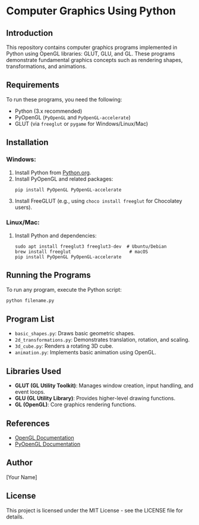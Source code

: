 # Computer Graphics Using Python

## Introduction

This repository contains computer graphics programs implemented in Python using OpenGL libraries: GLUT, GLU, and GL. These programs demonstrate fundamental graphics concepts such as rendering shapes, transformations, and animations.

## Requirements

To run these programs, you need the following:

- Python (3.x recommended)
- PyOpenGL (`PyOpenGL` and `PyOpenGL-accelerate`)
- GLUT (via `freeglut` or `pygame` for Windows/Linux/Mac)

## Installation

### Windows:

1. Install Python from [Python.org](https://www.python.org/downloads/).
2. Install PyOpenGL and related packages:
   ```
   pip install PyOpenGL PyOpenGL-accelerate
   ```
3. Install FreeGLUT (e.g., using `choco install freeglut` for Chocolatey users).

### Linux/Mac:

1. Install Python and dependencies:
   ```
   sudo apt install freeglut3 freeglut3-dev  # Ubuntu/Debian
   brew install freeglut                      # macOS
   pip install PyOpenGL PyOpenGL-accelerate
   ```

## Running the Programs

To run any program, execute the Python script:

```sh
python filename.py
```

## Program List

- `basic_shapes.py`: Draws basic geometric shapes.
- `2d_transformations.py`: Demonstrates translation, rotation, and scaling.
- `3d_cube.py`: Renders a rotating 3D cube.
- `animation.py`: Implements basic animation using OpenGL.

## Libraries Used

- **GLUT (GL Utility Toolkit)**: Manages window creation, input handling, and event loops.
- **GLU (GL Utility Library)**: Provides higher-level drawing functions.
- **GL (OpenGL)**: Core graphics rendering functions.

## References

- [OpenGL Documentation](https://www.opengl.org/documentation/)
- [PyOpenGL Documentation](http://pyopengl.sourceforge.net/)

## Author

[Your Name]

## License

This project is licensed under the MIT License - see the LICENSE file for details.

